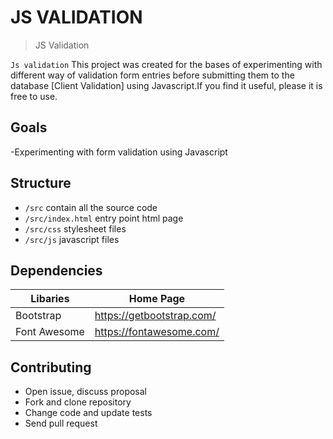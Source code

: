 # JS VALIDATION

> JS Validation

`Js validation` This project was created for the bases of experimenting with different way of validation form entries before submitting them to the database [Client Validation] using Javascript.If you find it useful, please it is free to use.

## Goals

-Experimenting with form validation using Javascript
## Structure

- `/src` contain all the source code
- `/src/index.html`  entry point html page
- `/src/css` stylesheet files
- `/src/js` javascript files



## Dependencies

| Libaries  | Home Page                    |
| --------- | ---------------------------- |
| Bootstrap | <https://getbootstrap.com/> |
| Font Awesome | <https://fontawesome.com/> |

## Contributing

- Open issue, discuss proposal
- Fork and clone repository
- Change code and update tests
- Send pull request

```

